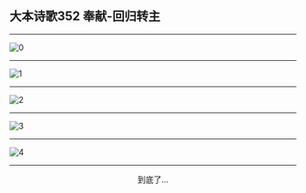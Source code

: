 
## 大本诗歌352 奉献-回归转主
        
<div id="aplayer0"></div>

---

<img alt="0" data-original="/data/d0352/0">

---

<img alt="1" data-original="/data/d0352/1">

---

<img alt="2" data-original="/data/d0352/2">

---

<img alt="3" data-original="/data/d0352/3">

---

<img alt="4" data-original="/data/d0352/4">

---

<p style="text-align: center">到底了...</p>

<script src="/js/dist-view.js"></script>

<script>
MAIN.id = 'd0352';
        
const ap0 = new APlayer({
    container: document.getElementById('aplayer0'),
    volume: 1,
    loop: 'none',
    preload: 'none',
    audio: [{
        name: '大本诗歌352.mp3',
        artist: '大本诗歌',
        url: 'https://res.wx.qq.com/voice/getvoice?mediaid=MzI0NTk3MDM5M18yMjQ3NDkxODQ2',
        cover: '/favicon'
    }]
});
</script>
